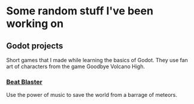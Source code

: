 # Some random stuff I've been working on

## Godot projects

Short games that I made while learning the basics of Godot.
They use fan art of characters from the game Goodbye Volcano High.

### [Beat Blaster](https://mikeasaurus.github.io/beatblaster)

Use the power of music to save the world from a barrage of meteors.

